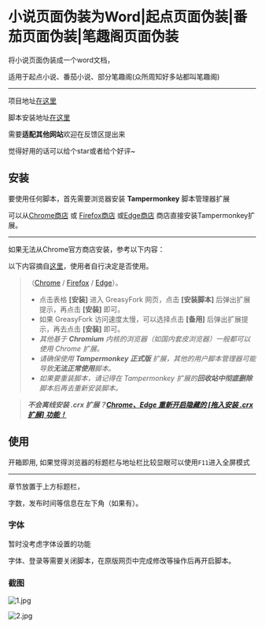 # 小说页面伪装为Word|起点页面伪装|番茄页面伪装|笔趣阁页面伪装

将小说页面伪装成一个word文档，

适用于起点小说、番茄小说、部分笔趣阁(众所周知好多站都叫笔趣阁)

___

项目地址[在这里](https://github.com/NiaoBlush/novel-disguise)

脚本安装地址[在这里](https://greasyfork.org/zh-CN/scripts/499657)

需要**适配其他网站**欢迎在反馈区提出来

觉得好用的话可以给个star或者给个好评~

## 安装

要使用任何脚本，首先需要浏览器安装 **Tampermonkey** 脚本管理器扩展

可以从[Chrome商店](https://chrome.google.com/webstore/detail/tampermonkey/dhdgffkkebhmkfjojejmpbldmpobfkfo)
或 [Firefox商店](https://addons.mozilla.org/zh-CN/firefox/addon/tampermonkey/)
或[Edge商店](https://microsoftedge.microsoft.com/addons/detail/tampermonkey/iikmkjmpaadaobahmlepeloendndfphd?hl=zh-CN)
商店直接安装Tampermonkey扩展。

---

如果无法从Chrome官方商店安装，参考以下内容：

以下内容摘自[这里](https://github.com/XIU2/UserScript/blob/master/README.md)，使用者自行决定是否使用。

> （[Chrome](https://pan.lanpw.com/b073l8d1e) /
[Firefox](https://addons.mozilla.org/firefox/addon/tampermonkey/) /
[Edge](https://microsoftedge.microsoft.com/addons/detail/tampermonkey/iikmkjmpaadaobahmlepeloendndfphd?hl=zh-CN)）。
> - 点击表格 **\[安装\]** 进入 GreasyFork 网页，点击 **\[安装脚本\]** 后弹出扩展提示，再点击 **\[安装\]** 即可。
> - 如果 GreasyFork 访问速度太慢，可以选择点击 **\[备用\]** 后弹出扩展提示，再去点击 **\[安装\]** 即可。
> - _其他基于 **Chromium** 内核的浏览器（如国内套皮浏览器）一般都可以使用 Chrome 扩展。_
> - _请确保使用 **Tampermonkey 正式版** 扩展，其他的用户脚本管理器可能导致**无法正常使用**脚本。_
> - _如果要重装脚本，请记得在 Tampermonkey 扩展的**回收站中彻底删除**脚本后再去重新安装脚本。_

> _**不会离线安装 .crx
扩展？[Chrome、Edge 重新开启隐藏的 [拖入安装 .crx 扩展] 功能！](https://zhuanlan.zhihu.com/p/276027099)**_

## 使用

开箱即用, 如果觉得浏览器的标题栏与地址栏比较显眼可以使用`F11`进入全屏模式

___

章节放置于上方标题栏，

字数，发布时间等信息在左下角（如果有）。

### 字体

暂时没考虑字体设置的功能

字体、登录等需要关闭脚本，在原版网页中完成修改等操作后再开启脚本。

### 截图

![1.jpg](https://s21.ax1x.com/2024/07/05/pkRJ9nH.jpg)

![2.jpg](https://s21.ax1x.com/2024/07/05/pkRJYgU.jpg)
